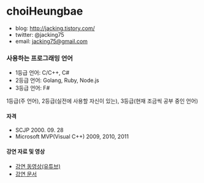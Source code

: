 # choiHeungbae
- blog: http://jacking.tistory.com/
- twitter: @jacking75
- email: jacking75@gmail.com


### 사용하는 프로그래밍 언어
- 1등급 언어: C/C++, C#
- 2등급 언어: Golang, Ruby, Node.js
- 3등급 언어: F#

1등급(주 언어), 2등급(실전에 사용할 자신이 있는), 3등급(현재 조금씩 공부 중인 언어)


#### 자격
- SCJP   2000. 09. 28
- Microsoft MVP(Visual C++) 2009, 2010, 2011


#### 강연 자료 및 영상
- [강연 동영상(유튜브)](http://www.youtube.com/user/jacking75?feature=mhee)
- [강연 문서](http://www.slideshare.net/jacking)
